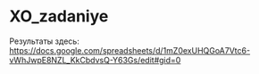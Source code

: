 # XO_zadaniye
Результаты здесь: https://docs.google.com/spreadsheets/d/1mZ0exUHQGoA7Vtc6-vWhJwpE8NZL_KkCbdvsQ-Y63Gs/edit#gid=0
